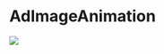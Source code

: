 # AdImageAnimation
![](https://github.com/YoungCarmen/AdImageAnimation/tree/master/CarmenLaunchImageView/Untitled2.gif)
